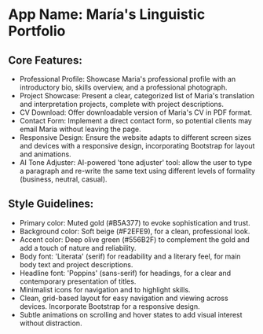 # **App Name**: María's Linguistic Portfolio

## Core Features:

- Professional Profile: Showcase Maria's professional profile with an introductory bio, skills overview, and a professional photograph.
- Project Showcase: Present a clear, categorized list of Maria's translation and interpretation projects, complete with project descriptions.
- CV Download: Offer downloadable version of Maria's CV in PDF format.
- Contact Form: Implement a direct contact form, so potential clients may email Maria without leaving the page.
- Responsive Design: Ensure the website adapts to different screen sizes and devices with a responsive design, incorporating Bootstrap for layout and animations.
- AI Tone Adjuster: AI-powered 'tone adjuster' tool: allow the user to type a paragraph and re-write the same text using different levels of formality (business, neutral, casual).

## Style Guidelines:

- Primary color: Muted gold (#B5A377) to evoke sophistication and trust.
- Background color: Soft beige (#F2EFE9), for a clean, professional look.
- Accent color: Deep olive green (#556B2F) to complement the gold and add a touch of nature and reliability.
- Body font: 'Literata' (serif) for readability and a literary feel, for main body text and project descriptions.
- Headline font: 'Poppins' (sans-serif) for headings, for a clear and contemporary presentation of titles.
- Minimalist icons for navigation and to highlight skills.
- Clean, grid-based layout for easy navigation and viewing across devices. Incorporate Bootstrap for a responsive design.
- Subtle animations on scrolling and hover states to add visual interest without distraction.